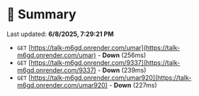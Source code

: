 # 📖 Summary
Last updated: **6/8/2025, 7:29:21 PM**

- `GET` [https://talk-m6gd.onrender.com/umar](https://talk-m6gd.onrender.com/umar) - **Down** (256ms)
- `GET` [https://talk-m6gd.onrender.com/9337](https://talk-m6gd.onrender.com/9337) - **Down** (239ms)
- `GET` [https://talk-m6gd.onrender.com/umar920](https://talk-m6gd.onrender.com/umar920) - **Down** (227ms)
